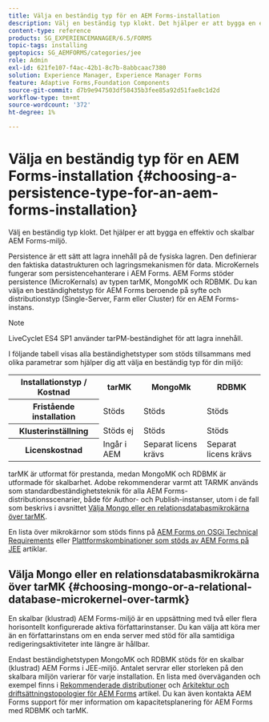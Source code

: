 ```yaml
---
title: Välja en beständig typ för en AEM Forms-installation
description: Välj en beständig typ klokt. Det hjälper er att bygga en effektiv och skalbar AEM Forms-miljö.
content-type: reference
products: SG_EXPERIENCEMANAGER/6.5/FORMS
topic-tags: installing
geptopics: SG_AEMFORMS/categories/jee
role: Admin
exl-id: 621fe107-f4ac-42b1-8c7b-8abbcaac7380
solution: Experience Manager, Experience Manager Forms
feature: Adaptive Forms,Foundation Components
source-git-commit: d7b9e947503df58435b3fee85a92d51fae8c1d2d
workflow-type: tm+mt
source-wordcount: '372'
ht-degree: 1%

---
```


# Välja en beständig typ för en AEM Forms-installation {#choosing-a-persistence-type-for-an-aem-forms-installation}

Välj en beständig typ klokt. Det hjälper er att bygga en effektiv och skalbar AEM Forms-miljö.

Persistence är ett sätt att lagra innehåll på de fysiska lagren. Den definierar den faktiska datastrukturen och lagringsmekanismen för data. MicroKernels fungerar som persistencehanterare i AEM Forms. AEM Forms stöder persistence (MicroKernals) av typen tarMK, MongoMK och RDBMK. Du kan välja en beständighetstyp för AEM Forms beroende på syfte och distributionstyp (Single-Server, Farm eller Cluster) för en AEM Forms-instans.

>[!NOTE]
>
>LiveCyclet ES4 SP1 använder tarPM-beständighet för att lagra innehåll.

I följande tabell visas alla beständighetstyper som stöds tillsammans med olika parametrar som hjälper dig att välja en beständig typ för din miljö:

<table>
 <tbody>
  <tr>
   <th><strong>Installationstyp / Kostnad</strong></th>
   <th><strong>tarMK</strong></th>
   <th><strong>MongoMk</strong></th>
   <th><strong>RDBMK</strong></th>
  </tr>
  <tr>
   <th><strong>Fristående installation</strong></th>
   <td>Stöds<br /> </td>
   <td>Stöds</td>
   <td>Stöds</td>
  </tr>
  <tr>
   <th><strong>Klusterinställning</strong></th>
   <td>Stöds ej</td>
   <td>Stöds</td>
   <td>Stöds</td>
  </tr>
  <tr>
   <th><strong>Licenskostnad</strong></th>
   <td>Ingår i AEM </td>
   <td>Separat licens krävs</td>
   <td>Separat licens krävs</td>
  </tr>
 </tbody>
</table>

tarMK är utformat för prestanda, medan MongoMK och RDBMK är utformade för skalbarhet. Adobe rekommenderar varmt att TARMK används som standardbeständighetsteknik för alla AEM Forms-distributionsscenarier, både för Author- och Publish-instanser, utom i de fall som beskrivs i avsnittet [Välja Mongo eller en relationsdatabasmikrokärna över tarMK](#p-choosing-mongo-or-a-relational-database-microkernel-over-tarmk-p).

En lista över mikrokärnor som stöds finns på [AEM Forms on OSGi Technical Requirements](/help/sites-deploying/technical-requirements.md) eller [Plattformskombinationer som stöds av AEM Forms på JEE](/help/forms/using/aem-forms-jee-supported-platforms.md) artiklar.

## Välja Mongo eller en relationsdatabasmikrokärna över tarMK {#choosing-mongo-or-a-relational-database-microkernel-over-tarmk}

En skalbar (klustrad) AEM Forms-miljö är en uppsättning med två eller flera horisontellt konfigurerade aktiva författarinstanser. Du kan välja att köra mer än en författarinstans om en enda server med stöd för alla samtidiga redigeringsaktiviteter inte längre är hållbar.

Endast beständighetstypen MongoMK och RDBMK stöds för en skalbar (klustrad) AEM Forms i JEE-miljö. Antalet servrar eller storleken på den skalbara miljön varierar för varje installation. En lista med överväganden och exempel finns i [Rekommenderade distributioner](/help/sites-deploying/recommended-deploys.md) och [Arkitektur och driftsättningstopologier för AEM Forms](/help/forms/using/aem-forms-architecture-deployment.md) artikel. Du kan även kontakta AEM Forms support för mer information om kapacitetsplanering för AEM Forms med RDBMK och tarMK.
